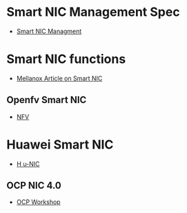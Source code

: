 # Smart NIC Management Spec
- [ Smart NIC Managment](https://www.dmtf.org/sites/default/files/Proposal_for_OCP_3.0_NIC_Management_Requirements_v0.3_WIP.pdf)

# Smart NIC functions
- [Mellanox Article on Smart NIC](http://www.mellanox.com/blog/2018/08/defining-smartnic/)

## Openfv Smart NIC 
- [NFV ]()


# Huawei Smart NIC
- [H u-NIC](https://conferences.sigcomm.org/events/apnet2018/slides/yong.pdf)

## OCP NIC 4.0
- [OCP Workshop](https://www.opencompute.org/files/OCP18-EngWorkShop-OCP-NIC4.0-v05-20180305-add-note.pdf)

